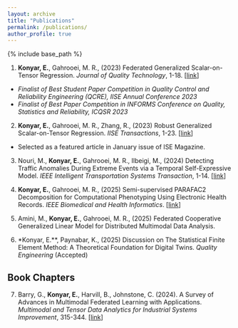 ```yaml
---
layout: archive
title: "Publications"
permalink: /publications/
author_profile: true
---
```


{% include base_path %}

1. **Konyar, E.**, Gahrooei, M. R., (2023) Federated Generalized Scalar-on-Tensor Regression. *Journal of Quality Technology*, 1-18. [[link](https://www.tandfonline.com/doi/abs/10.1080/00224065.2023.2246600)]
- *Finalist of Best Student Paper Competition in Quality Control and Reliability Engineering (QCRE), IISE Annual Conference 2023*
- *Finalist of Best Paper Competition in INFORMS Conference on Quality, Statistics and Reliability, ICQSR 2023*

2. **Konyar, E.**, Gahrooei, M. R., Zhang, R., (2023) Robust Generalized Scalar-on-Tensor Regression. *IISE Transactions*, 1-23. [[link](https://https://www.tandfonline.com/doi/full/10.1080/24725854.2023.2290110)]
- Selected as a featured article in January issue of ISE Magazine.

3. Nouri, M., **Konyar, E.**, Gahrooei, M. R., Ilbeigi, M., (2024) Detecting Traffic Anomalies During Extreme Events via a Temporal Self-Expressive Model. *IEEE Intelligent Transportation Systems Transaction*, 1-14. [[link](https://ieeexplore.ieee.org/document/10534099)]

4. **Konyar, E.**, Gahrooei, M. R., (2025) Semi-supervised PARAFAC2 Decomposition for Computational Phenotyping Using Electronic Health Records. *IEEE Biomedical and Health Informatics*. [[link](https://doi.org/10.1109/JBHI.2025.3530271)]

5. Amini, M., **Konyar, E.**, Gahrooei, M. R., (2025) Federated Cooperative Generalized Linear Model for Distributed Multimodal Data Analysis. 

6. *Konyar, E.**, Paynabar, K., (2025) Discussion on The Statistical Finite Element Method: A
Theoretical Foundation for Digital Twins. *Quality Engineering* (Accepted)


Book Chapters
------
7. Barry, G., **Konyar, E.**, Harvill, B., Johnstone, C. (2024). A Survey of Advances in Multimodal Federated Learning with Applications. *Multimodal and Tensor Data Analytics for Industrial Systems Improvement*, 315-344. [[link](https://link.springer.com/chapter/10.1007/978-3-031-53092-0_15)]
